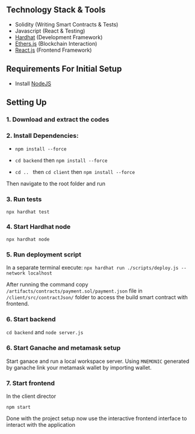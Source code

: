 ## Technology Stack & Tools

- Solidity (Writing Smart Contracts & Tests)
- Javascript (React & Testing)
- [Hardhat](https://hardhat.org/) (Development Framework)
- [Ethers.js](https://docs.ethers.io/v5/) (Blockchain Interaction)
- [React.js](https://reactjs.org/) (Frontend Framework)

## Requirements For Initial Setup

- Install [NodeJS](https://nodejs.org/en/)

## Setting Up

### 1. Download and extract the codes

### 2. Install Dependencies:

- `npm install --force`

- `cd backend` then `npm install --force`

- `cd .. ` then `cd client` then `npm install --force`

Then navigate to the root folder and run

### 3. Run tests

`npx hardhat test`

### 4. Start Hardhat node

`npx hardhat node`

### 5. Run deployment script

In a separate terminal execute:
`npx hardhat run ./scripts/deploy.js --network localhost`

After running the command copy `/artifacts/contracts/payment.sol/payment.json` file in `/client/src/contractJson/` folder to access the build smart contract with frontend.

### 6. Start backend

`cd backend` and `node server.js`

### 6. Start Ganache and metamask setup

Start ganace and run a local workspace server. Using `MNEMONIC` generated by ganache link your metamask wallet by importing wallet.

### 7. Start frontend

In the client director

`npm start`

Done with the project setup now use the interactive frontend interface to interact with the application
